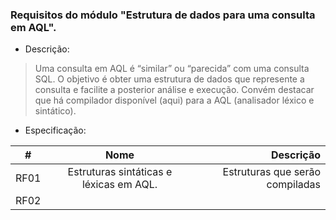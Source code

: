 ### Requisitos do módulo "Estrutura de dados para uma consulta em AQL".

- Descrição: 
> Uma consulta em AQL é “similar” ou “parecida” com uma consulta SQL.
O objetivo é obter uma estrutura de dados que represente a consulta e facilite a posterior análise e execução.
Convém destacar que há compilador disponível (aqui) para a AQL (analisador léxico e sintático).

- Especificação:

| #        |      Nome     |  Descrição |
|----------|:-------------:|------:|
| RF01     | Estruturas sintáticas e léxicas em AQL. | Estruturas que serão compiladas |
| RF02     |                | 
